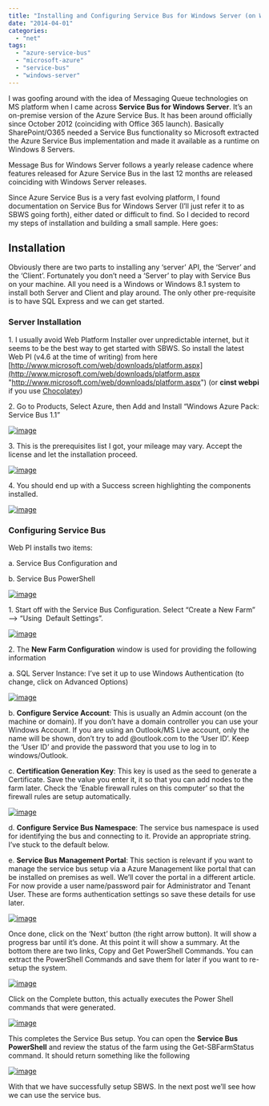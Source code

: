 ```yaml
---
title: "Installing and Configuring Service Bus for Windows Server (on Windows 8.1 + VS2013)"
date: "2014-04-01"
categories: 
  - "net"
tags: 
  - "azure-service-bus"
  - "microsoft-azure"
  - "service-bus"
  - "windows-server"
---
```


I was goofing around with the idea of Messaging Queue technologies on MS platform when I came across **Service Bus for Windows Server**. It’s an on-premise version of the Azure Service Bus. It has been around officially since October 2012 (coinciding with Office 365 launch). Basically SharePoint/O365 needed a Service Bus functionality so Microsoft extracted the Azure Service Bus implementation and made it available as a runtime on Windows 8 Servers.

Message Bus for Windows Server follows a yearly release cadence where features released for Azure Service Bus in the last 12 months are released coinciding with Windows Server releases.

Since Azure Service Bus is a very fast evolving platform, I found documentation on Service Bus for Windows Server (I’ll just refer it to as SBWS going forth), either dated or difficult to find. So I decided to record my steps of installation and building a small sample. Here goes:

## Installation

Obviously there are two parts to installing any ‘server’ API, the ‘Server’ and the ‘Client’. Fortunately you don’t need a ‘Server’ to play with Service Bus on your machine. All you need is a Windows or Windows 8.1 system to install both Server and Client and play around. The only other pre-requisite is to have SQL Express and we can get started.

### Server Installation

1\. I usually avoid Web Platform Installer over unpredictable internet, but it seems to be the best way to get started with SBWS. So install the latest Web PI (v4.6 at the time of writing) from here [http://www.microsoft.com/web/downloads/platform.aspx](http://www.microsoft.com/web/downloads/platform.aspx "http://www.microsoft.com/web/downloads/platform.aspx") (or **cinst webpi** if you use [Chocolatey](http://www.chocolatey.org "Chocolatey"))

2\. Go to Products, Select Azure, then Add and Install “Windows Azure Pack: Service Bus 1.1”

[![image](images/image_thumb.png "image")](http://sumitmaitra.files.wordpress.com/2014/04/image.png)

3\. This is the prerequisites list I got, your mileage may vary. Accept the license and let the installation proceed.

[![image](images/image_thumb1.png "image")](http://sumitmaitra.files.wordpress.com/2014/04/image1.png)

4\. You should end up with a Success screen highlighting the components installed.

[![image](images/image91_thumb.png "image")](http://sumitmaitra.files.wordpress.com/2014/04/image91.png)

### Configuring Service Bus

Web PI installs two items:

a. Service Bus Configuration and

b. Service Bus PowerShell

[![image](images/image_thumb2.png "image")](http://sumitmaitra.files.wordpress.com/2014/04/image2.png)

1\. Start off with the Service Bus Configuration. Select “Create a New Farm” –> “Using  Default Settings”.

[![image](images/image16_thumb.png "image")](http://sumitmaitra.files.wordpress.com/2014/04/image16.png)

2\. The **New Farm Configuration** window is used for providing the following information

a. SQL Server Instance: I’ve set it up to use Windows Authentication (to change, click on Advanced Options)

[![image](images/image_thumb3.png "image")](http://sumitmaitra.files.wordpress.com/2014/04/image3.png)

b. **Configure Service Account**: This is usually an Admin account (on the machine or domain). If you don’t have a domain controller you can use your Windows Account. If you are using an Outlook/MS Live account, only the name will be shown, don’t try to add @outlook.com to the ‘User ID’. Keep the ‘User ID’ and provide the password that you use to log in to windows/Outlook.

c. **Certification Generation Key**: This key is used as the seed to generate a Certificate. Save the value you enter it, it so that you can add nodes to the farm later. Check the ‘Enable firewall rules on this computer’ so that the firewall rules are setup automatically.

[![image](images/image_thumb4.png "image")](http://sumitmaitra.files.wordpress.com/2014/04/image4.png)

d. **Configure Service Bus Namespace**: The service bus namespace is used for identifying the bus and connecting to it. Provide an appropriate string. I’ve stuck to the default below.

e. **Service Bus Management Portal**: This section is relevant if you want to manage the service bus setup via a Azure Management like portal that can be installed on premises as well. We’ll cover the portal in a different article. For now provide a user name/password pair for Administrator and Tenant User. These are forms authentication settings so save these details for use later.

[![image](images/image_thumb5.png "image")](http://sumitmaitra.files.wordpress.com/2014/04/image5.png)

Once done, click on the ‘Next’ button (the right arrow button). It will show a progress bar until it’s done. At this point it will show a summary. At the bottom there are two links, Copy and Get PowerShell Commands. You can extract the PowerShell Commands and save them for later if you want to re-setup the system.

[![image](images/image_thumb6.png "image")](http://sumitmaitra.files.wordpress.com/2014/04/image6.png)

Click on the Complete button, this actually executes the Power Shell commands that were generated.

[![image](images/image39_thumb.png "image")](http://sumitmaitra.files.wordpress.com/2014/04/image39.png)

This completes the Service Bus setup. You can open the **Service Bus PowerShell** and review the status of the farm using the Get-SBFarmStatus command. It should return something like the following

[![image](images/image_thumb7.png "image")](http://sumitmaitra.files.wordpress.com/2014/04/image7.png)

With that we have successfully setup SBWS. In the next post we’ll see how we can use the service bus.
